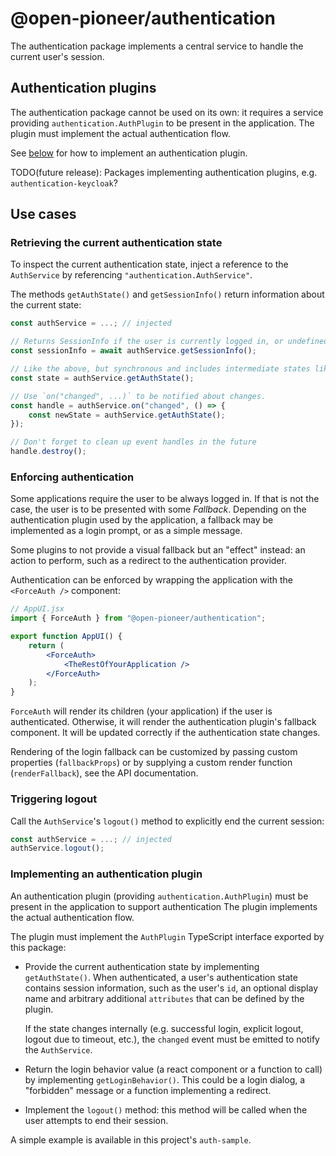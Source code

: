 # @open-pioneer/authentication

The authentication package implements a central service to handle the current user's session.

## Authentication plugins

The authentication package cannot be used on its own: it requires a service providing `authentication.AuthPlugin` to be present in the application.
The plugin must implement the actual authentication flow.

See [below](#implementing-an-authentication-plugin) for how to implement an authentication plugin.

TODO(future release): Packages implementing authentication plugins, e.g. `authentication-keycloak`?

## Use cases

### Retrieving the current authentication state

To inspect the current authentication state, inject a reference to the `AuthService` by referencing `"authentication.AuthService"`.

The methods `getAuthState()` and `getSessionInfo()` return information about the current state:

```js
const authService = ...; // injected

// Returns SessionInfo if the user is currently logged in, or undefined otherwise.
const sessionInfo = await authService.getSessionInfo();

// Like the above, but synchronous and includes intermediate states like "pending".
const state = authService.getAuthState();

// Use `on("changed", ...)` to be notified about changes.
const handle = authService.on("changed", () => {
    const newState = authService.getAuthState();
});

// Don't forget to clean up event handles in the future
handle.destroy();
```

### Enforcing authentication

Some applications require the user to be always logged in.
If that is not the case, the user is to be presented with some _Fallback_.
Depending on the authentication plugin used by the application, a fallback may be implemented as a login prompt, or as a simple message.

Some plugins to not provide a visual fallback but an "effect" instead: an action to perform, such as a redirect to the authentication provider.

Authentication can be enforced by wrapping the application with the `<ForceAuth />` component:

```jsx
// AppUI.jsx
import { ForceAuth } from "@open-pioneer/authentication";

export function AppUI() {
    return (
        <ForceAuth>
            <TheRestOfYourApplication />
        </ForceAuth>
    );
}
```

`ForceAuth` will render its children (your application) if the user is authenticated.
Otherwise, it will render the authentication plugin's fallback component.
It will be updated correctly if the authentication state changes.

Rendering of the login fallback can be customized by passing custom properties (`fallbackProps`) or by supplying a custom render function (`renderFallback`), see the API documentation.

### Triggering logout

Call the `AuthService`'s `logout()` method to explicitly end the current session:

```js
const authService = ...; // injected
authService.logout();
```

### Implementing an authentication plugin

An authentication plugin (providing `authentication.AuthPlugin`) must be present in the application to support authentication
The plugin implements the actual authentication flow.

The plugin must implement the `AuthPlugin` TypeScript interface exported by this package:

-   Provide the current authentication state by implementing `getAuthState()`.
    When authenticated, a user's authentication state contains session information, such as the user's `id`, an optional display name and arbitrary additional `attributes` that can be defined by the plugin.

    If the state changes internally (e.g. successful login, explicit logout, logout due to timeout, etc.),
    the `changed` event must be emitted to notify the `AuthService`.

-   Return the login behavior value (a react component or a function to call) by implementing `getLoginBehavior()`.
    This could be a login dialog, a "forbidden" message or a function implementing a redirect.
-   Implement the `logout()` method: this method will be called when the user attempts to end their session.

A simple example is available in this project's `auth-sample`.
